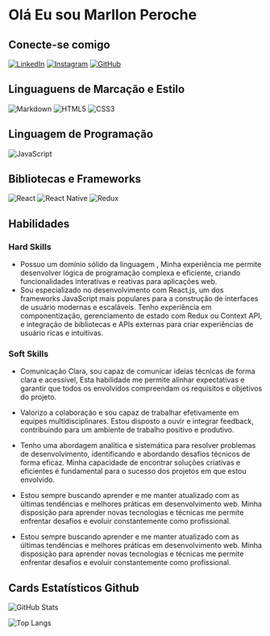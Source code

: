 #  Olá Eu sou Marllon Peroche

## Conecte-se comigo
[![LinkedIn](https://img.shields.io/badge/LinkedIn-0077B5?style=for-the-badge&logo=linkedin&logoColor=white)](https://www.linkedin.com/in/marllon-peroche-25587321b/) [![Instagram](https://img.shields.io/badge/-Instagram-%23E4405F?style=for-the-badge&logo=instagram&logoColor=white)](https://www.instagram.com/Peroche.95/) [![GitHub](https://img.shields.io/badge/GitHub-100000?style=for-the-badge&logo=github&logoColor=white)](https://github.com/Peroche95) 

## Linguaguens de Marcação e Estilo 
![Markdown](https://img.shields.io/badge/Markdown-000?style=for-the-badge&logo=markdown) ![HTML5](https://img.shields.io/badge/HTML5-E34F26?style=for-the-badge&logo=html5&logoColor=white) ![CSS3](https://img.shields.io/badge/CSS3-1572B6?style=for-the-badge&logo=css3&logoColor=white)

## Linguagem de Programação
![JavaScript](https://img.shields.io/badge/JavaScript-F7DF1E?style=for-the-badge&logo=javascript&logoColor=black)

## Bibliotecas e Frameworks
![React](https://img.shields.io/badge/React-20232A?style=for-the-badge&logo=react&logoColor=61DAFB) ![React Native](https://img.shields.io/badge/React_Native-20232A?style=for-the-badge&logo=react&logoColor=61DAFB) ![Redux](https://img.shields.io/badge/redux-%23593d88.svg?style=for-the-badge&logo=redux&logoColor=white)

## Habilidades 

### Hard Skills 

- Possuo um domínio sólido da linguagem , Minha experiência me permite desenvolver lógica de programação complexa e eficiente, criando funcionalidades interativas e reativas para aplicações web.
- Sou especializado no desenvolvimento com React.js, um dos frameworks JavaScript mais populares para a construção de interfaces de usuário modernas e escaláveis. Tenho experiência em componentização, gerenciamento de estado com Redux ou Context API, e integração de bibliotecas e APIs externas para criar experiências de usuário ricas e intuitivas.

### Soft Skills

- Comunicação Clara, sou capaz de comunicar ideias técnicas de forma clara e acessível, Esta habilidade me permite alinhar expectativas e garantir que todos os envolvidos compreendam os requisitos e objetivos do projeto.

- Valorizo a colaboração e sou capaz de trabalhar efetivamente em equipes multidisciplinares. Estou disposto a ouvir e integrar feedback, contribuindo para um ambiente de trabalho positivo e produtivo.

-  Tenho uma abordagem analítica e sistemática para resolver problemas de desenvolvimento, identificando e abordando desafios técnicos de forma eficaz. Minha capacidade de encontrar soluções criativas e eficientes é fundamental para o sucesso dos projetos em que estou envolvido.

- Estou sempre buscando aprender e me manter atualizado com as últimas tendências e melhores práticas em desenvolvimento web. Minha disposição para aprender novas tecnologias e técnicas me permite enfrentar desafios e evoluir constantemente como profissional.

- Estou sempre buscando aprender e me manter atualizado com as últimas tendências e melhores práticas em desenvolvimento web. Minha disposição para aprender novas tecnologias e técnicas me permite enfrentar desafios e evoluir constantemente como profissional.

## Cards Estatísticos Github 

![GitHub Stats](https://github-readme-stats.vercel.app/api?username=Peroche95&theme=transparent&bg_color=000&border_color=30A3DC&show_icons=true&icon_color=30A3DC&title_color=E94D5F&text_color=FFF)

![Top Langs](https://github-readme-stats-git-masterrstaa-rickstaa.vercel.app/api/top-langs/?username=Peroche95&layout=compact&bg_color=000&border_color=30A3DC&title_color=E94D5F&text_color=FFF)
